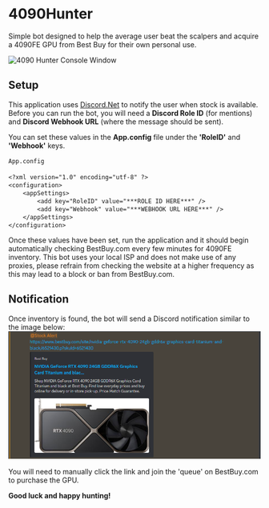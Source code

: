 # 4090Hunter

Simple bot designed to help the average user beat the scalpers and acquire a 4090FE GPU from Best Buy for their own personal use.

![4090 Hunter Console Window](https://github.com/gtcoof73/4090Hunter/blob/master/4090Hunter/Images/4090Hunter.png)

## Setup

This application uses [Discord.Net](https://github.com/discord-net/Discord.Net) to notify the user when stock is available. Before you can run the bot, you will need a **Discord Role ID** (for mentions) and **Discord Webhook URL** (where the message should be sent).

You can set these values in the **App.config** file under the **'RoleID'** and **'Webhook'** keys.

``` 
App.config

<?xml version="1.0" encoding="utf-8" ?>
<configuration>
	<appSettings>
		<add key="RoleID" value="***ROLE ID HERE***" />
		<add key="Webhook" value="***WEBHOOK URL HERE***" />
	</appSettings>
</configuration>
```

Once these values have been set, run the application and it should begin automatically checking BestBuy.com every few minutes for 4090FE inventory. This bot uses your local ISP and does not make use of any proxies, please refrain from checking the website at a higher frequency as this may lead to a block or ban from BestBuy.com.

## Notification

Once inventory is found, the bot will send a Discord notification similar to the image below:
![Discord Notification](https://github.com/Buriska/4090Hunter/blob/master/4090Hunter/Images/stock_notice.png)

You will need to manually click the link and join the 'queue' on BestBuy.com to purchase the GPU.




**Good luck and happy hunting!**





